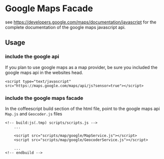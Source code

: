# Google Maps Facade

see https://developers.google.com/maps/documentation/javascript for the complete documentation of the google maps 
javascript api.

## Usage

### include the google api

If you plan to use google maps as a map provider, be sure you included the google maps api in the websites head.

    <script type="text/javascript" src="https://maps.google.com/maps/api/js?sensor=true"></script>

### include the google maps facade

In the coffeescript build section of the html file, point to the google maps api `Map.js` and `Geocoder.js` files

    <!-- build:js(.tmp) scripts/scripts.js -->
        ...
        
        <script src="scripts/map/google/MapService.js"></script>
        <script src="scripts/map/google/GeocoderService.js"></script>
        
        ...
    <!-- endbuild -->
